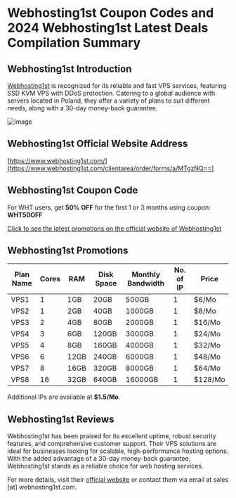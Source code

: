 # Webhosting1st Coupon Codes and 2024 Webhosting1st Latest Deals Compilation Summary

## Webhosting1st Introduction
[Webhosting1st](https://www.webhosting1st.com/clientarea/order/forms/a/MTgzNQ==) is recognized for its reliable and fast VPS services, featuring SSD KVM VPS with DDoS protection. Catering to a global audience with servers located in Poland, they offer a variety of plans to suit different needs, along with a 30-day money-back guarantee.

![image](https://github.com/burvineycxbdh/Webhosting1st/assets/167733966/4409bed9-c38d-4e6f-b9bd-9d830bc2fd35)

## Webhosting1st Official Website Address
[https://www.webhosting1st.com/](https://www.webhosting1st.com/clientarea/order/forms/a/MTgzNQ==)

## Webhosting1st Coupon Code
For WHT users, get **50% OFF** for the first 1 or 3 months using coupon: **WHT50OFF**  

[Click to see the latest promotions on the official website of Webhosting1st](https://www.webhosting1st.com/clientarea/order/forms/a/MTgzNQ==)

## Webhosting1st Promotions

| Plan Name       | Cores | RAM | Disk Space | Monthly Bandwidth | No. of IP | Price |
|-----------------|-------|-----|------------|-------------------|-----------|-------|
| VPS1            | 1     | 1GB | 20GB       | 500GB             | 1         | $6/Mo |
| VPS2            | 1     | 2GB | 40GB       | 1000GB            | 1         | $8/Mo |
| VPS3            | 2     | 4GB | 80GB       | 2000GB            | 1         | $16/Mo|
| VPS4            | 3     | 6GB | 120GB      | 3000GB            | 1         | $24/Mo|
| VPS5            | 4     | 8GB | 160GB      | 4000GB            | 1         | $32/Mo|
| VPS6            | 6     | 12GB| 240GB      | 6000GB            | 1         | $48/Mo|
| VPS7            | 8     | 16GB| 320GB      | 8000GB            | 1         | $64/Mo|
| VPS8            | 16    | 32GB| 640GB      | 16000GB           | 1         | $128/Mo|

Additional IPs are available at **$1.5/Mo**.

## Webhosting1st Reviews
Webhosting1st has been praised for its excellent uptime, robust security features, and comprehensive customer support. Their VPS solutions are ideal for businesses looking for scalable, high-performance hosting options. With the added advantage of a 30-day money-back guarantee, Webhosting1st stands as a reliable choice for web hosting services.

For more details, visit their [official website](https://www.webhosting1st.com/clientarea/order/forms/a/MTgzNQ==) or contact them via email at sales [at] webhosting1st.com.
